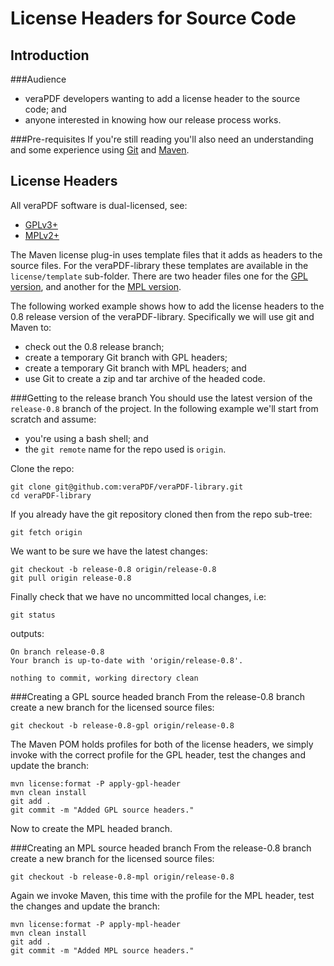 License Headers for Source Code
===============================
Introduction
------------
###Audience
 - veraPDF developers wanting to add a license header to the source code; and
 - anyone interested in knowing how our release process works.

###Pre-requisites
If you're still reading you'll also need an understanding and some experience using [Git](https://git-scm.com) and [Maven](https://maven.apache.org/).

License Headers
---------------
All veraPDF software is dual-licensed, see:

 - [GPLv3+](LICENSE.GPL "GNU General Public License, version 3")
 - [MPLv2+](LICENSE.MPL "Mozilla Public License, version 2.0")

The Maven license plug-in uses template files that it adds as headers to the source files. For the veraPDF-library these templates are available in the `license/template` sub-folder. There are two header files one for the [GPL version](https://raw.githubusercontent.com/veraPDF/veraPDF-library/master/license/template/GPL-3.txt), and another for the [MPL version](https://raw.githubusercontent.com/veraPDF/veraPDF-library/master/license/template/MPL-2.txt).

The following worked example shows how to add the license headers to the 0.8 release version of the veraPDF-library. Specifically we will use git and Maven to:

 - check out the 0.8 release branch;
 - create a temporary Git branch with GPL headers;
 - create a temporary Git branch with MPL headers; and
 - use Git to create a zip and tar archive of the headed code.

###Getting to the release branch
You should use the latest version of the `release-0.8` branch of the project. In the following example we'll start from scratch and assume:
 - you're using a bash shell; and
 - the `git remote` name for the repo used is `origin`.

Clone the repo:

    git clone git@github.com:veraPDF/veraPDF-library.git
    cd veraPDF-library

If you already have the git repository cloned then from the repo sub-tree:

    git fetch origin

We want to be sure we have the latest changes:

    git checkout -b release-0.8 origin/release-0.8
    git pull origin release-0.8

Finally check that we have no uncommitted local changes, i.e:

    git status

outputs:

    On branch release-0.8
    Your branch is up-to-date with 'origin/release-0.8'.

    nothing to commit, working directory clean

###Creating a GPL source headed branch
From the release-0.8 branch create a new branch for the licensed source files:

    git checkout -b release-0.8-gpl origin/release-0.8

The Maven POM holds profiles for both of the license headers, we simply invoke with the correct profile for the GPL header, test the changes and update the branch:

    mvn license:format -P apply-gpl-header
    mvn clean install
    git add .
    git commit -m "Added GPL source headers."

Now to create the MPL headed branch.

###Creating an MPL source headed branch
From the release-0.8 branch create a new branch for the licensed source files:

    git checkout -b release-0.8-mpl origin/release-0.8

Again we invoke Maven, this time with the profile for the MPL header, test the changes and update the branch:

    mvn license:format -P apply-mpl-header
    mvn clean install
    git add .
    git commit -m "Added MPL source headers."
